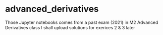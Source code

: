 # advanced_derivatives
Those Jupyter notebooks comes from a past exam (2021) in M2 Advanced Derivatives class
I shall upload solutions for exerices 2 & 3 later
